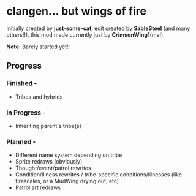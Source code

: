# clangen... but wings of fire

Initially created by **just-some-cat**, edit created by **SableSteel** (and many others!!), this mod made currently just by **CrimsonWing1**(me!)


**Note:**
Barely started yet!!

## Progress
### Finished -
- Tribes and hybrids
  
### In Progress -
- Inheriting parent's tribe(s)
  
### Planned -
- Different name system depending on tribe
- Sprite redraws (obviously)
- Thought/event/patrol rewrites
- Condition/illness rewrites / tribe-specific conditions/illnesses (like firescales, or a MudWing drying out, etc)
- Patrol art redraws
